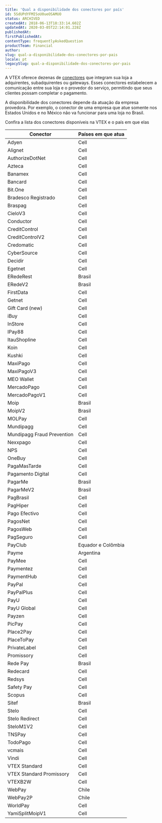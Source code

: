 ```yaml
---
title: 'Qual a disponibilidade dos conectores por país'
id: 5SdUPdYFMISoU0ueOSAMUO
status: ARCHIVED
createdAt: 2018-06-13T18:33:14.602Z
updatedAt: 2020-03-05T22:14:01.228Z
publishedAt: 
firstPublishedAt: 
contentType: frequentlyAskedQuestion
productTeam: Financial
author: 
slug: qual-a-disponibilidade-dos-conectores-por-pais
locale: pt
legacySlug: qual-a-disponibilidade-dos-conectores-por-pais
---
```


A VTEX oferece dezenas de [conectores](/pt/tutorial/o-que-e-conector) que integram sua loja a adquirentes, subadquirentes ou gateways. Esses conectores estabelecem a comunicação entre sua loja e o provedor do serviço, permitindo que seus clientes possam completar o pagamento.

A disponibilidade dos conectores depende da atuação da empresa provedora. Por exemplo, o conector de uma empresa que atue somente nos Estados Unidos e no México não va funcionar para uma loja no Brasil.

Confira a lista dos conectores disponíveis na VTEX e o país em que elas


| __Conector__     | __Países em que atua__     |
| ---------- | ---------- |
| Adyen       | Cell       |
| Alignet       | Cell       |
| AuthorizeDotNet       | Cell       |
| Azteca       | Cell       |
| Banamex       | Cell       |
| Bancard       | Cell       |
| Bit.One      | Cell       |
| Bradesco Registrado       | Cell       |
| Braspag       | Cell       |
| CieloV3       | Cell       |
| Conductor       | Cell       |
| CreditControl       | Cell       |
| CreditControlV2     | Cell       |
| Credomatic       | Cell       |
| CyberSource       | Cell       |
| Decidir       | Cell       |
| Egetnet       | Cell       |
| ERedeRest       | Brasil       |
| ERedeV2       | Brasil       |
| FirstData       | Cell       |
| Getnet       | Cell       |
| Gift Card (new)       | Cell       |
| iBuy       | Cell       |
| InStore       | Cell       |
| IPay88       | Cell       |
| ItauShopline       | Cell       |
| Koin       | Cell       |
| Kushki       | Cell       |
| MaxiPago       | Cell       |
| MaxiPagoV3       | Cell       |
| MEO Wallet       | Cell       |
| MercadoPago       | Cell       |
| MercadoPagoV1       | Cell       |
| Moip       | Brasil       |
| MoipV2       | Brasil       |
| MOLPay       | Cell       |
| Mundipagg       | Cell       |
| Mundipagg Fraud Prevention       | Cell       |
| Nexxpago       | Cell       |
| NPS       | Cell       |
| OneBuy       | Cell       |
| PagaMasTarde       | Cell       |
| Pagamento Digital       | Cell       |
| PagarMe       | Brasil       |
| PagarMeV2       | Brasil       |
| PagBrasil       | Cell       |
| PagHiper       | Cell       |
| Pago Efectivo       | Cell       |
| PagosNet       | Cell       |
| PagosWeb       | Cell       |
| PagSeguro       | Cell       |
| PayClub       | Equador e Colômbia       |
| Payme       | Argentina       |
| PayMee       | Cell       |
| Paymentez       | Cell       |
| PaymentHub       | Cell       |
| PayPal      | Cell       |
| PayPalPlus       | Cell       |
| PayU       | Cell       |
| PayU Global       | Cell       |
| Payzen       | Cell       |
| PicPay       | Cell       |
| Place2Pay       | Cell       |
| PlaceToPay       | Cell       |
| PrivateLabel       | Cell       |
| Promissory       | Cell       |
| Rede Pay       | Brasil       |
| Redecard       | Cell       |
| Redsys       | Cell       |
| Safety Pay       | Cell       |
| Scopus       | Cell       |
| Sitef       | Brasil       |
| Stelo       | Cell       |
| Stelo Redirect       | Cell       |
| SteloM1V2       | Cell       |
| TNSPay       | Cell       |
| TodoPago       | Cell       |
| vcmais       | Cell       |
| Vindi       | Cell       |
| VTEX Standard       | Cell       |
| VTEX Standard Promissory       | Cell       |
| VTEXB2W       | Cell       |
| WebPay       | Chile       |
| WebPay2P       | Chile       |
| WorldPay       | Cell       |
| YamiSplitMoipV1       | Cell       |


